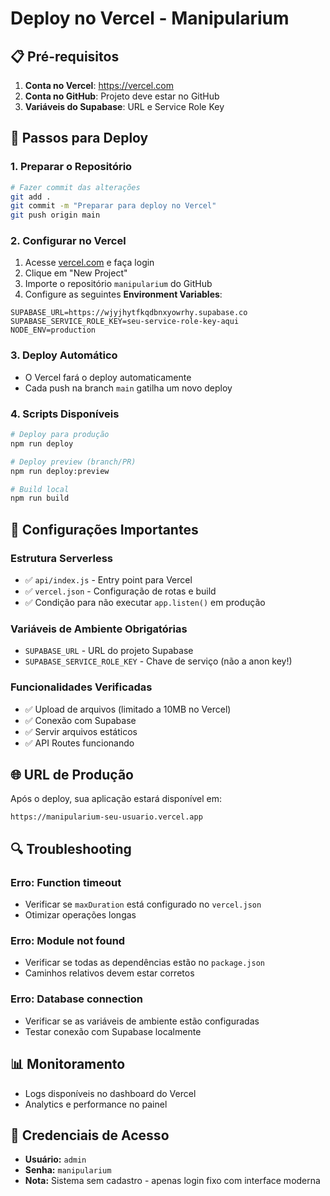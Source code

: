 # Deploy no Vercel - Manipularium

## 📋 Pré-requisitos

1. **Conta no Vercel**: https://vercel.com
2. **Conta no GitHub**: Projeto deve estar no GitHub
3. **Variáveis do Supabase**: URL e Service Role Key

## 🚀 Passos para Deploy

### 1. Preparar o Repositório
```bash
# Fazer commit das alterações
git add .
git commit -m "Preparar para deploy no Vercel"
git push origin main
```

### 2. Configurar no Vercel

1. Acesse [vercel.com](https://vercel.com) e faça login
2. Clique em "New Project"
3. Importe o repositório `manipularium` do GitHub
4. Configure as seguintes **Environment Variables**:

```env
SUPABASE_URL=https://wjyjhytfkqdbnxyowrhy.supabase.co
SUPABASE_SERVICE_ROLE_KEY=seu-service-role-key-aqui
NODE_ENV=production
```

### 3. Deploy Automático
- O Vercel fará o deploy automaticamente
- Cada push na branch `main` gatilha um novo deploy

### 4. Scripts Disponíveis
```bash
# Deploy para produção
npm run deploy

# Deploy preview (branch/PR)
npm run deploy:preview

# Build local
npm run build
```

## 🔧 Configurações Importantes

### Estrutura Serverless
- ✅ `api/index.js` - Entry point para Vercel
- ✅ `vercel.json` - Configuração de rotas e build
- ✅ Condição para não executar `app.listen()` em produção

### Variáveis de Ambiente Obrigatórias
- `SUPABASE_URL` - URL do projeto Supabase
- `SUPABASE_SERVICE_ROLE_KEY` - Chave de serviço (não a anon key!)

### Funcionalidades Verificadas
- ✅ Upload de arquivos (limitado a 10MB no Vercel)
- ✅ Conexão com Supabase
- ✅ Servir arquivos estáticos
- ✅ API Routes funcionando

## 🌐 URL de Produção
Após o deploy, sua aplicação estará disponível em:
```
https://manipularium-seu-usuario.vercel.app
```

## 🔍 Troubleshooting

### Erro: Function timeout
- Verificar se `maxDuration` está configurado no `vercel.json`
- Otimizar operações longas

### Erro: Module not found
- Verificar se todas as dependências estão no `package.json`
- Caminhos relativos devem estar corretos

### Erro: Database connection
- Verificar se as variáveis de ambiente estão configuradas
- Testar conexão com Supabase localmente

## 📊 Monitoramento
- Logs disponíveis no dashboard do Vercel
- Analytics e performance no painel

## 🔐 Credenciais de Acesso
- **Usuário:** `admin`
- **Senha:** `manipularium`
- **Nota:** Sistema sem cadastro - apenas login fixo com interface moderna